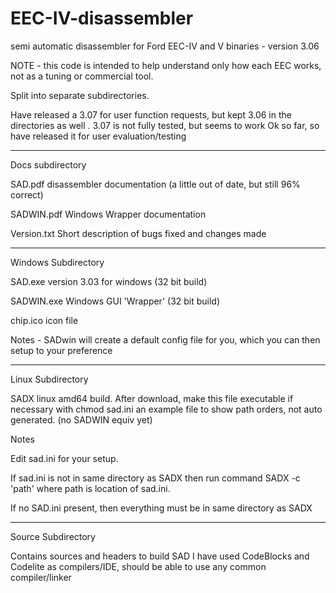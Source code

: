 # EEC-IV-disassembler
semi automatic disassembler for Ford EEC-IV and V binaries - version 3.06

NOTE - this code is intended to help understand only how each EEC works, not as a tuning or commercial tool. 


Split into separate subdirectories.

Have released a 3.07 for user function requests, but kept 3.06 in the directories as well .
3.07 is not fully tested, but seems to work Ok so far, so have released it for user evaluation/testing

-------------------------------------------------

Docs subdirectory

SAD.pdf    disassembler documentation  (a little out of date, but still 96% correct)

SADWIN.pdf  Windows Wrapper documentation

Version.txt  Short description of bugs fixed and changes made

-------------------------------------------------

Windows Subdirectory

SAD.exe     version 3.03 for windows   (32 bit build)

SADWIN.exe  Windows GUI 'Wrapper'   (32 bit build)

chip.ico   icon file


Notes -  SADwin will create a default config file for you, which you can then setup to your preference

---------------------------------------

Linux Subdirectory 

SADX   linux amd64 build.    After download, make this file executable if necessary with chmod
sad.ini    an example file to show path orders, not auto generated. (no SADWIN equiv yet)

Notes

Edit sad.ini for your setup.

If sad.ini is not in same directory as SADX  then run command  SADX -c 'path'   where path is location of sad.ini.

If no SAD.ini present, then everything must be in same directory as SADX

----------------------------------

Source Subdirectory

Contains sources and headers to build SAD
I have used CodeBlocks and Codelite as compilers/IDE, should be able to use any common compiler/linker

